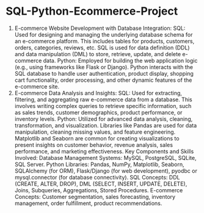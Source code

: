# SQL-Python-Ecommerce-Project
1. E-commerce Website Development with Database Integration:
SQL:
Used for designing and managing the underlying database schema for an e-commerce platform. This includes tables for products, customers, orders, categories, reviews, etc. SQL is used for data definition (DDL) and data manipulation (DML) to store, retrieve, update, and delete e-commerce data.
Python:
Employed for building the web application logic (e.g., using frameworks like Flask or Django). Python interacts with the SQL database to handle user authentication, product display, shopping cart functionality, order processing, and other dynamic features of the e-commerce site.
2. E-commerce Data Analysis and Insights:
SQL:
Used for extracting, filtering, and aggregating raw e-commerce data from a database. This involves writing complex queries to retrieve specific information, such as sales trends, customer demographics, product performance, or inventory levels.
Python:
Utilized for advanced data analysis, cleaning, transformation, and visualization. Libraries like Pandas are used for data manipulation, cleaning missing values, and feature engineering. Matplotlib and Seaborn are common for creating visualizations to present insights on customer behavior, revenue analysis, sales performance, and marketing effectiveness.
Key Components and Skills Involved:
Database Management Systems:
MySQL, PostgreSQL, SQLite, SQL Server.
Python Libraries:
Pandas, NumPy, Matplotlib, Seaborn, SQLAlchemy (for ORM), Flask/Django (for web development), pyodbc or mysql.connector (for database connectivity).
SQL Concepts:
DDL (CREATE, ALTER, DROP), DML (SELECT, INSERT, UPDATE, DELETE), Joins, Subqueries, Aggregations, Stored Procedures.
E-commerce Concepts:
Customer segmentation, sales forecasting, inventory management, order fulfillment, product recommendations.

